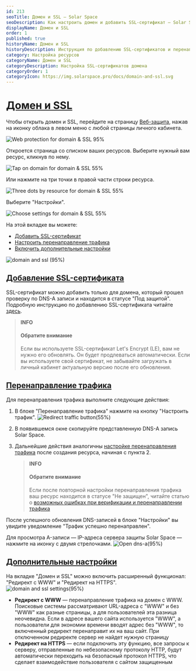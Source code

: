 ```yaml
---
id: 213
seoTitle: Домен и SSL — Solar Space
seoDescription: Как настроить домен и добавить SSL-сертификат — Solar Space. Управление доменами и их SSL-сертификатами, подключение дополнительного функционала для своего домена
displayName: Домен и SSL
order: 1
published: true
historyName: Домен и SSL
historyDescription: Инструкция по добавлению SSL-сертификатов и перенаправлению трафика
category: Настройка ресурсов
categoryName: Домен и SSL
categoryDescription: Настройка SSL-сертификатов домена
categoryOrder: 1
categoryIcon: https://img.solarspace.pro/docs/domain-and-ssl.svg
---
```


# [Домен и SSL](domain-&-ssl)

Чтобы открыть домен и SSL, перейдите на страницу [Веб-защита]([https://my.solarspace.pro/web-protection]), нажав на иконку облака в левом меню с любой страницы личного кабинета.

![Web protection for domain & SSL 95%](https://img.solarspace.pro/docs/web-protection-for-domain-&-ssl.jpg "Веб-защита для перехода в домен и SSL")

Откроется страница со списком ваших ресурсов. Выберите нужный вам ресурс, кликнув по нему.

![Tap on domain for domain & SSL 55%](https://img.solarspace.pro/docs/tap-on-domain-for-domain-&-ssl.jpg "Нажмите на строку ресурса")

Или нажмите на три точки в правой части строки ресурса.

![Three dots by resource for domain & SSL 55%](https://img.solarspace.pro/docs/three-dots-by-resource-for-domain-&-ssl.jpg "Три точки для перехода в настройки ресурса")

Выберите "Настройки".

![Choose settings for domain & SSL 55%](https://img.solarspace.pro/docs/choose-settings-for-domain-&-ssl.jpg "Настройки для перехода в домен и SSL")

На этой вкладке вы можете:
- [Добавить SSL-сертификат]([213#adding-ssl-certificate])
- [Настроить перенаправление трафика]([213#redirecting-traffic])
- [Включить дополнительные настройки]([213#additional-settings])

![domain and ssl (95%)](https://img.solarspace.pro/docs/domain-&-ssl.jpg "Вкладка Домен и SSL")

## [Добавление SSL-сертификата](adding-ssl-certificate)

SSL-сертификат можно добавить только для домена, который прошел проверку по DNS-A записи и находится в статусе "Под защитой". Подробную инструкцию по добавлению SSL-сертификата читайте [здесь]([271]).

> **INFO**
> #### Обратите внимание
> Если вы используете SSL-сертификат Let's Encrypt (LE), вам не нужно его обновлять. Он будет продлеваться автоматически. Если вы используете свой сертификат, не забывайте загружать в личный кабинет актуальную версию после его обновления.

## [Перенаправление трафика](redirecting-traffic)

Для перенаправления трафика выполните следующие действия:
1. В блоке "Перенаправление трафика" нажмите на кнопку "Настроить трафик".
![Redirect traffic button(55%)](https://img.solarspace.pro/docs/redirect-traffic-button.jpg "Кнопка перенаправления трафика")
2. В появившемся окне скопируйте представленную DNS-A запись Solar Space.
3. Дальнейшие действия аналогичны [настройке перенаправления трафика]([266#setting-after-resource-creation]) после создания ресурса, начиная с пункта 2.

    > **INFO**
    > #### Обратите внимание
    > Если после повторной настройки перенаправления трафика ваш ресурс находится в статусе "Не защищен", читайте статью о [возможных ошибках при верификации и перенаправлении трафика]([268])

После успешного обновления DNS-записей в блоке "Настройки" вы увидите уведомление "Трафик успешно перенаправлен".

Для просмотра A-записи — IP-адреса сервера защиты Solar Space — нажмите на иконку с двумя стрелочками. 
![Open dns-a(95%)](https://img.solarspace.pro/docs/open-dns-a.jpg "Открытие DNS-А записи")

## [Дополнительные настройки](additional-settings)
На вкладке "Домен и SSL" можно включить расширенный функционал: "Редирект с WWW" и "Редирект на HTTPS".
![domain and ssl settings(95%)](https://img.solarspace.pro/docs/settings-domain&ssl.jpg "Настройки домена и SSL")

- **Редирект с WWW** — перенаправление трафика на домен с WWW. Поисковые системы рассматривают URL-адреса с "WWW" и без "WWW" как разные страницы, а для пользователей эта разница неочевидна. Если в адресе вашего сайта используется "WWW", а пользователи для экономии времени вводят адрес без "WWW", то включенный редирект перенаправит их на ваш сайт. При отключенном редиректе сервер не найдет нужную страницу
- **Редирект на HTTPS** — если подключить эту функцию, все запросы к серверу, отправленные по небезопасному протоколу HTTP, будут автоматически переходить на безопасный протокол HTTPS, что сделает взаимодействие пользователя с сайтом защищенным